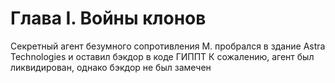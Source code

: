 # Глава I. Войны клонов

Секретный агент безумного сопротивления М. пробрался в здание Astra Technologies и оставил бэкдор в коде ГИППТ
К сожалению, агент был ликвидирован, однако бэкдор не был замечен
